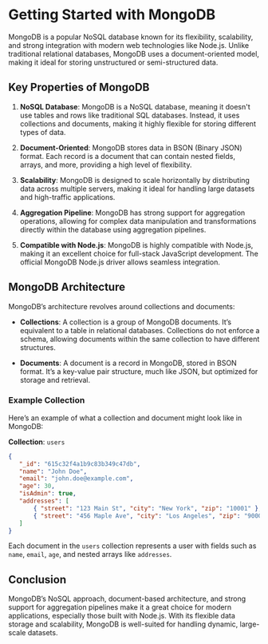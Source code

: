 # Getting Started with MongoDB

MongoDB is a popular NoSQL database known for its flexibility, scalability, and strong integration with modern web technologies like Node.js. Unlike traditional relational databases, MongoDB uses a document-oriented model, making it ideal for storing unstructured or semi-structured data.

## Key Properties of MongoDB

1. **NoSQL Database**: MongoDB is a NoSQL database, meaning it doesn't use tables and rows like traditional SQL databases. Instead, it uses collections and documents, making it highly flexible for storing different types of data.
   
2. **Document-Oriented**: MongoDB stores data in BSON (Binary JSON) format. Each record is a document that can contain nested fields, arrays, and more, providing a high level of flexibility.

3. **Scalability**: MongoDB is designed to scale horizontally by distributing data across multiple servers, making it ideal for handling large datasets and high-traffic applications.

4. **Aggregation Pipeline**: MongoDB has strong support for aggregation operations, allowing for complex data manipulation and transformations directly within the database using aggregation pipelines.

5. **Compatible with Node.js**: MongoDB is highly compatible with Node.js, making it an excellent choice for full-stack JavaScript development. The official MongoDB Node.js driver allows seamless integration.

## MongoDB Architecture

MongoDB’s architecture revolves around collections and documents:

- **Collections**: A collection is a group of MongoDB documents. It’s equivalent to a table in relational databases. Collections do not enforce a schema, allowing documents within the same collection to have different structures.
  
- **Documents**: A document is a record in MongoDB, stored in BSON format. It’s a key-value pair structure, much like JSON, but optimized for storage and retrieval.

### Example Collection

Here’s an example of what a collection and document might look like in MongoDB:

**Collection**: `users`
```json
{
   "_id": "615c32f4a1b9c83b349c47db",
   "name": "John Doe",
   "email": "john.doe@example.com",
   "age": 30,
   "isAdmin": true,
   "addresses": [
       { "street": "123 Main St", "city": "New York", "zip": "10001" },
       { "street": "456 Maple Ave", "city": "Los Angeles", "zip": "90001" }
   ]
}
```
Each document in the `users` collection represents a user with fields such as `name`, `email`, `age`, and nested arrays like `addresses`.

## Conclusion

MongoDB’s NoSQL approach, document-based architecture, and strong support for aggregation pipelines make it a great choice for modern applications, especially those built with Node.js. With its flexible data storage and scalability, MongoDB is well-suited for handling dynamic, large-scale datasets.
